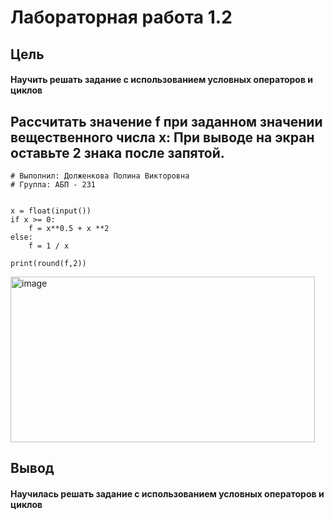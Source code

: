# Лабораторная работа 1.2 
##   Цель
#### Научить решать задание с использованием условных операторов и циклов
## Рассчитать значение f при заданном значении вещественного числа x: При выводе на экран оставьте 2 знака после запятой.
````
# Выполнил: Долженкова Полина Викторовна
# Группа: АБП - 231


x = float(input())
if x >= 0:
    f = x**0.5 + x **2
else:
    f = 1 / x

print(round(f,2))
````
<img width="487" height="265" alt="image" src="https://github.com/user-attachments/assets/c2e25d03-b2a8-49a0-82df-10dcc01bac1b" />

## Вывод
####  Научилась решать задание с использованием условных операторов и циклов
